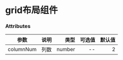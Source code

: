 # grid布局组件


### Attributes

| 参数      | 说明  |   类型 | 可选值 | 默认值 |
| --------- | :---: | -----: | -----: | -----: |
| columnNum | 列数  | number |     -- |      2 |
